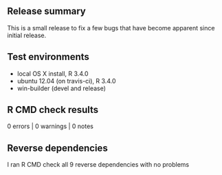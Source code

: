 ## Release summary

This is a small release to fix a few bugs that have become apparent since initial release.

## Test environments
* local OS X install, R 3.4.0
* ubuntu 12.04 (on travis-ci), R 3.4.0
* win-builder (devel and release)

## R CMD check results

0 errors | 0 warnings | 0 notes

## Reverse dependencies

I ran R CMD check all 9 reverse dependencies with no problems 
